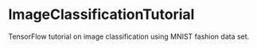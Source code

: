 # ImageClassificationTutorial
TensorFlow tutorial on image classification using MNIST fashion data set.
